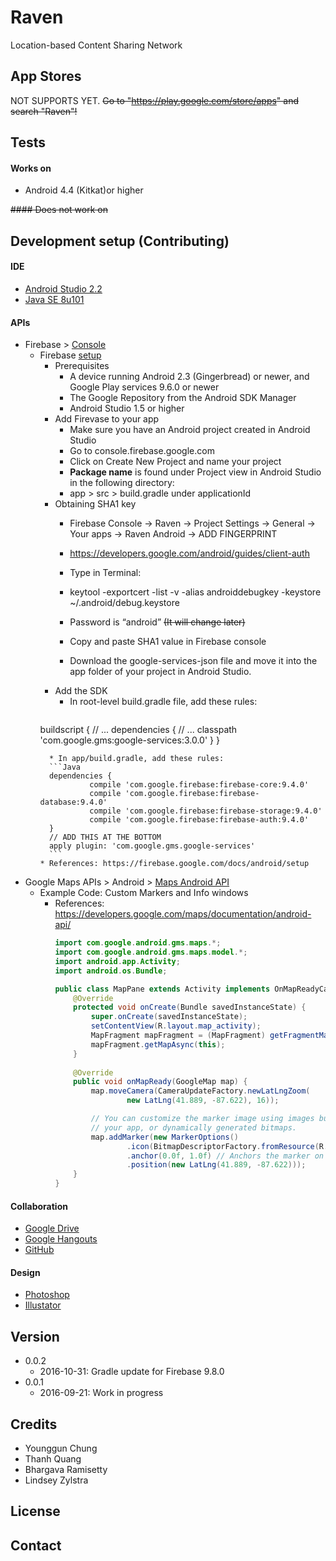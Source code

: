 # Raven

Location-based Content Sharing Network



## App Stores

NOT SUPPORTS YET. ~~Go to "https://play.google.com/store/apps" and search "Raven"!~~ 



## Tests

#### Works on
* Android 4.4 (Kitkat)or higher

~~#### Does not work on~~



## Development setup (Contributing)

#### IDE
* [Android Studio 2.2](https://developer.android.com/studio/index.html)
* [Java SE 8u101](http://www.oracle.com/technetwork/java/javase/downloads/index.html)
 
#### APIs
* Firebase > [Console](https://console.firebase.google.com)
  * Firebase [setup](https://firebase.google.com/docs/android/setup)
    * Prerequisites
      * A device running Android 2.3 (Gingerbread) or newer, and Google Play services 9.6.0 or newer
      * The Google Repository from the Android SDK Manager
      * Android Studio 1.5 or higher
    * Add Firevase to your app
      * Make sure you have an Android project created in Android Studio
      * Go to console.firebase.google.com
      * Click on Create New Project and name your project
      * **Package name** is found under Project view in Android Studio in the following directory:
      * app > src > build.gradle under applicationId
    * Obtaining SHA1 key
      * Firebase Console -> Raven -> Project Settings -> General -> Your apps -> Raven Android -> ADD FINGERPRINT
      * https://developers.google.com/android/guides/client-auth
      
      * Type in Terminal:
      * keytool -exportcert -list -v -alias androiddebugkey -keystore ~/.android/debug.keystore
      * Password is “android” ~~(It will change later)~~
      * Copy and paste SHA1 value in Firebase console
      * Download the google-services-json file and move it into the app folder of your project in Android Studio.
    * Add the SDK
      * In root-level build.gradle file, add these rules:
      ```Java
     buildscript {
                 // ...
                 dependencies {
                 // ...
                 classpath 'com.google.gms:google-services:3.0.0'
                 }
      }
      ```
        * In app/build.gradle, add these rules:
        ```Java
        dependencies {
                 compile 'com.google.firebase:firebase-core:9.4.0'
                 compile 'com.google.firebase:firebase-database:9.4.0'
                 compile 'com.google.firebase:firebase-storage:9.4.0'
                 compile 'com.google.firebase:firebase-auth:9.4.0'
        }
        // ADD THIS AT THE BOTTOM
        apply plugin: 'com.google.gms.google-services'
        ```
    * References: https://firebase.google.com/docs/android/setup
* Google Maps APIs > Android > [Maps Android API](https://developers.google.com/maps/documentation/android-api)
  * Example Code: Custom Markers and Info windows
    * References: https://developers.google.com/maps/documentation/android-api/
      ```Java
      import com.google.android.gms.maps.*;
      import com.google.android.gms.maps.model.*;
      import android.app.Activity;
      import android.os.Bundle;
      
      public class MapPane extends Activity implements OnMapReadyCallback {
          @Override
          protected void onCreate(Bundle savedInstanceState) {
              super.onCreate(savedInstanceState);
              setContentView(R.layout.map_activity);
              MapFragment mapFragment = (MapFragment) getFragmentManager().findFragmentById(R.id.map);
              mapFragment.getMapAsync(this);
          }
          
          @Override
          public void onMapReady(GoogleMap map) {
              map.moveCamera(CameraUpdateFactory.newLatLngZoom(
                      new LatLng(41.889, -87.622), 16));
      
              // You can customize the marker image using images bundled with
              // your app, or dynamically generated bitmaps.
              map.addMarker(new MarkerOptions()
                      .icon(BitmapDescriptorFactory.fromResource(R.drawable.house_flag))
                      .anchor(0.0f, 1.0f) // Anchors the marker on the bottom left
                      .position(new LatLng(41.889, -87.622)));
          }
      }
      ```

#### Collaboration
* [Google Drive](https://drive.google.com)
* [Google Hangouts](https://hangouts.google.com)
* [GitHub](https://github.com/nameisyoung/Raven)

#### Design
* [Photoshop](https://www.adobe.com/products/photoshop.html)
* [Illustator](https://www.adobe.com/products/illustrator.html)



## Version

* 0.0.2
  * 2016-10-31: Gradle update for Firebase 9.8.0
* 0.0.1
  * 2016-09-21: Work in progress



## Credits

* Younggun Chung
* Thanh Quang
* Bhargava Ramisetty
* Lindsey Zylstra


## License



## Contact
